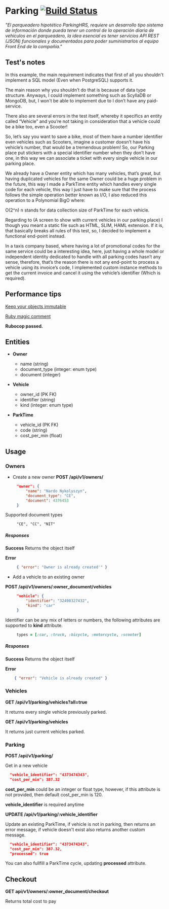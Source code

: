 # Parking [![Build Status](https://travis-ci.com/devpolish/parking.svg?branch=master)](https://travis-ci.com/devpolish/parking)

*"El parqueadero hipotético ParkingHRS, requiere un desarrollo tipo sistema de información donde pueda tener un control de la operación diaria de vehículos en el parqueadero, la idea esencial es tener servicios API REST (JSON) funcionales y documentados para poder suministrarlos al equipo Front End de la compañía."*

## Test's notes

In this example, the main requirement indicates that first of all you shouldn't implement a SQL model (Even when PostgreSQL) supports it.

The main reason why you shouldn’t do that is because of data type structure. Anyways, I could implement something such as ScyllaDB or MongoDB, but, I won't be able to implement due to I don’t have any paid-service.

There also are several errors in the test itself, whereby it specifics an entity called “Vehicle” and you’re not taking in consideration that a vehicle could be a bike too, even a Scooter!

So, let’s say you want to save a bike, most of them have a number identifier even vehicles such as Scooters, imagine a customer doesn’t have his vehicle’s number, that would be a tremendous problem! So, our Parking place put stickers with a special identifier number when they don’t have one, in this way we can associate a ticket with every single vehicle in our parking place.

We already have a Owner entity which has many vehicles, that’s great, but having duplicated vehicles for the same Owner could be a huge problem in the future, this way I made a ParkTime entity which handles every single code for each vehicle, this way I just have to make sure that the process follows the simple operation better known as I/O, I also reduced this operation to a Polynomial BigO where:

O(2^n) n stands for data collection size of ParkTime for each vehicle.

Regarding to  (A screen to show with current vehicles in our parking place) I though you meant a static file such as HTML, SLIM, HAML extension. If it is, that basically breaks all rules of this test, so, I decided to implement a functional end-point instead.

In a taxis company based, where having a lot of promotional codes for the same service could be a interesting idea, here, just having a whole model or independent identity dedicated to handle with all parking codes hasn’t any sense, therefore, that’s the reason there is not any end-point to process a vehicle using its invoice’s code, I implemented custom instance methods to get the current invoice and cancel it using the vehicle’s identifier (Which is required).

## Performance tips

[Keep your objects immutable](https://medium.com/@nardonykolyszyn/keep-your-objects-immutable-f8a1b757c911) 

[Ruby magic comment](https://medium.com/bit-concept/ruby-about-deep-symbolize-keys-and-frozen-string-literal-true-e773725549ad)

**Rubocop passed.**

## Entities

  * **Owner**
    * name (string)
    * document_type (integer: enum type)
    * document (integer)
  
  * **Vehicle**
    * owner_id (PK FK)
    * identifier (string)
    * kind (integer: enum type)
  
  * **ParkTime**
    * vehicle_id (PK FK)
    * code (string)
    * cost_per_min (float)
    
 ## Usage
 
 ### Owners
   - Create a new owner
   **POST /api/v1/owners/**
   ```json
        "owner": {
            "name": "Nardo Nykolyszyn",
            "document_type": "CE",
            "document": 4376453
        }
   ```
   
   Supported document types
   
   ```
        "CE", "CC", "NIT"
   ```
   
   ##### Responses
   
   **Success** Returns the object itself
   
   **Error**
   
   ```json
        { "error": "Owner is already created'" }
   ```
   
   - Add a vehicle to an existing owner
   
   **POST /api/v1/owners/:owner_document/vehicles**

   ```json
        "vehicle": {
            "identifier": "32498327432",
            "kind": "car"
        }
   ```
   Identifier can be any mix of letters or numbers, the following attributes are supported to **kind** attribute.
   ```ruby
        types = [:car, :truck, :bicycle, :motorcycle, :scooter]
   ```
   
   ##### Responses
   **Success** Returns the object itself  
   
   **Error**
    
```json
    { "error": "Vehicle is already created" }
```

### Vehicles

**GET /api/v1/parking/vehicles?all=true**

It returns every single vehicle previously parked.

**GET /api/v1/parking/vehicles**

It returns just current vehicles parked.


### Parking

**POST /api/v1/parking/**

Get in a new vehicle

```json
  "vehicle_identifier": "4373474343",
  "cost_per_min": 387.32
```

**cost_per_min** could be an integer or float type, however, if this attribute is not provided, then default cost_per_min is 120.

**vehicle_identifier** is required anytime



**UPDATE /api/v1/parking/:vehicle_identifier**

Update an existing ParkTime, if vehicle is not in parking, then returns an error message, if vehicle doesn't exist also returns another custom message.

```json
  "vehicle_identifier": "4373474343",
  "cost_per_min": 387.32,
  "processed": true
```

You can also fullfill a ParkTime cycle, updating **processed** attribute.


## Checkout

**GET api/v1/owners/:owner_document/checkout**

Returns total cost to pay



